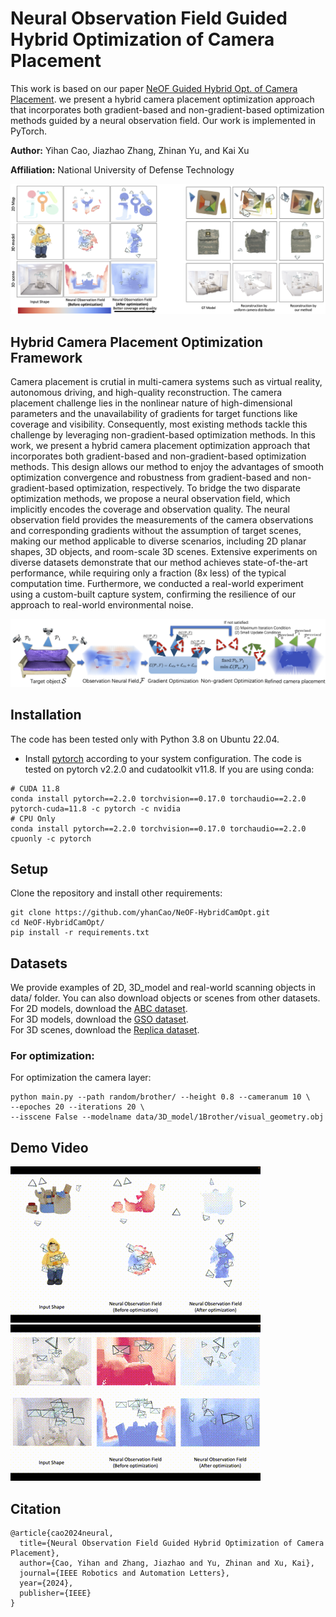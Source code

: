 # Neural Observation Field Guided Hybrid Optimization of Camera Placement

This work is based on our paper [NeOF Guided Hybrid Opt. of Camera Placement](https://ieeexplore.ieee.org/document/10638696). we present a hybrid camera placement optimization approach that incorporates both gradient-based and non-gradient-based optimization methods guided by a neural observation field. Our work is implemented in PyTorch.

**Author:** Yihan Cao, Jiazhao Zhang, Zhinan Yu, and Kai Xu

**Affiliation:** National University of Defense Technology

<img src='img/teaser.jpeg'/>  

## Hybrid Camera Placement Optimization Framework

Camera placement is crutial in multi-camera systems such as virtual reality, autonomous driving, and high-quality reconstruction. The camera placement challenge lies in the nonlinear nature of high-dimensional parameters and the unavailability of gradients for target functions like coverage and visibility. Consequently, most existing methods tackle this challenge by leveraging non-gradient-based optimization methods. In this work, we present a hybrid camera placement optimization approach that incorporates both gradient-based and non-gradient-based optimization methods. This design allows our method to enjoy the advantages of smooth optimization convergence and robustness from gradient-based and non-gradient-based optimization, respectively. To bridge the two disparate optimization methods, we propose a neural observation field, which implicitly encodes the coverage and observation quality. The neural observation field provides the measurements of the camera observations and corresponding gradients without the assumption of target scenes, making our method applicable to diverse scenarios, including 2D planar shapes, 3D objects, and room-scale 3D scenes. Extensive experiments on diverse datasets demonstrate that our method achieves state-of-the-art performance, while requiring only a fraction (8x less) of the typical computation time. Furthermore, we conducted a real-world experiment using a custom-built capture system, confirming the resilience of our approach to real-world environmental noise.

<img src='img/pipeline.jpeg'/>



## Installation

The code has been tested only with Python 3.8 on Ubuntu 22.04.


- Install [pytorch](https://pytorch.org/) according to your system configuration. The code is tested on pytorch v2.2.0 and cudatoolkit v11.8. If you are using conda:
```
# CUDA 11.8
conda install pytorch==2.2.0 torchvision==0.17.0 torchaudio==2.2.0 pytorch-cuda=11.8 -c pytorch -c nvidia
# CPU Only
conda install pytorch==2.2.0 torchvision==0.17.0 torchaudio==2.2.0 cpuonly -c pytorch
```
## Setup
Clone the repository and install other requirements:
```
git clone https://github.com/yhanCao/NeOF-HybridCamOpt.git
cd NeOF-HybridCamOpt/
pip install -r requirements.txt
```


## Datasets  
We provide examples of 2D, 3D_model and real-world scanning objects in data/ folder. You can also download objects or scenes from other datasets.  
For 2D models, download the [ABC dataset](https://deep-geometry.github.io/abc-dataset/).  
For 3D models, download the [GSO dataset](https://huggingface.co/datasets/SEU-WYL/GSO-SAD/tree/main).  
For 3D scenes, download the [Replica dataset](https://github.com/facebookresearch/Replica-Dataset).



### For optimization: 
For optimization the camera layer:
```
python main.py --path random/brother/ --height 0.8 --cameranum 10 \
--epoches 20 --iterations 20 \
--isscene False --modelname data/3D_model/1Brother/visual_geometry.obj 
```


## Demo Video

![model](img/model.gif)    ![scene](img/scene.gif)

## Citation
```
@article{cao2024neural,
  title={Neural Observation Field Guided Hybrid Optimization of Camera Placement},
  author={Cao, Yihan and Zhang, Jiazhao and Yu, Zhinan and Xu, Kai},
  journal={IEEE Robotics and Automation Letters},
  year={2024},
  publisher={IEEE}
}
```
